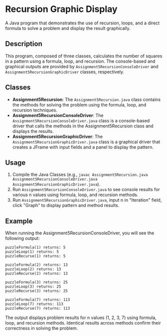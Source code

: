# Recursion Graphic Display

A Java program that demonstrates the use of recursion, loops, and a direct formula to solve a problem and display the result graphically.

## Description

This program, composed of three classes, calculates the number of squares in a pattern using a formula, loop, and recursion. The console-based and graphical outputs are provided by `Assignment5RecursionConsoleDriver` and `Assignment5RecursionGraphicDriver` classes, respectively.

## Classes

- **Assignment5Recursion**: The `Assignment5Recursion.java` class contains the methods for solving the problem using the formula, loop, and recursion techniques.
- **Assignment5RecursionConsoleDriver**: The `Assignment5RecursionConsoleDriver.java` class is a console-based driver that calls the methods in the Assignment5Recursion class and displays the results.
- **Assignment5RecursionGraphicDriver**: The `Assignment5RecursionGraphicDriver.java` class is a graphical driver that creates a JFrame with input fields and a panel to display the pattern.

## Usage

1. Compile the Java Classes (e.g., `javac Assignment5Recursion.java Assignment5RecursionConsoleDriver.java Assignment5RecursionGraphicDriver.java`).
2. Run `Assignment5RecursionConsoleDriver.java` to see console results for various n values using formula, loop, and recursion methods.
3. Run `Assignment5RecursionGraphicDriver.java`, input n in "Iteration" field, click "Graph" to display pattern and method results.

## Example

When running the Assignment5RecursionConsoleDriver, you will see the following output:

```plaintext
puzzleFormula(1) returns: 5
puzzleLoop(1) returns: 5
puzzleRecurse(1) returns: 5

puzzleFormula(2) returns: 13
puzzleLoop(2) returns: 13
puzzleRecurse(2) returns: 13

puzzleFormula(3) returns: 25
puzzleLoop(3) returns: 25
puzzleRecurse(3) returns: 25

puzzleFormula(7) returns: 113
puzzleLoop(7) returns: 113
puzzleRecurse(7) returns: 113
```
The output displays problem results for n values (1, 2, 3, 7) using formula, loop, and recursion methods. Identical results across methods confirm their correctness in solving the problem.
